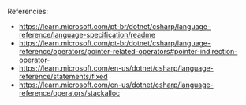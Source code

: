 Referencies:

* https://learn.microsoft.com/pt-br/dotnet/csharp/language-reference/language-specification/readme
* https://learn.microsoft.com/pt-br/dotnet/csharp/language-reference/operators/pointer-related-operators#pointer-indirection-operator-
* https://learn.microsoft.com/en-us/dotnet/csharp/language-reference/statements/fixed
* https://learn.microsoft.com/en-us/dotnet/csharp/language-reference/operators/stackalloc